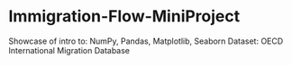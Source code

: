 # Immigration-Flow-MiniProject
Showcase of intro to: NumPy, Pandas, Matplotlib, Seaborn
Dataset: OECD International Migration Database
